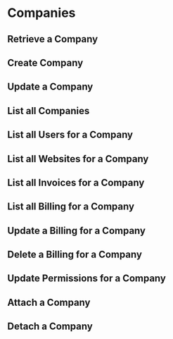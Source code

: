 # Companies

## Retrieve a Company

## Create Company

## Update a Company

## List all Companies

## List all Users for a Company

## List all Websites for a Company

## List all Invoices for a Company

## List all Billing for a Company

## Update a Billing for a Company

## Delete a Billing for a Company

## Update Permissions for a Company

## Attach a Company

## Detach a Company
